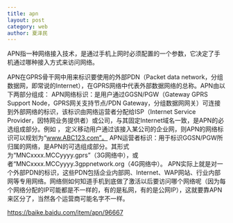 ```yaml
---
title: apn
layout: post
category: web
author: 夏泽民
---
```

APN指一种网络接入技术，是通过手机上网时必须配置的一个参数，它决定了手机通过哪种接入方式来访问网络。
<!-- more -->
APN在GPRS骨干网中用来标识要使用的外部PDN（Packet data network，分组数据网，即常说的Internet），在GPRS网络中代表外部数据网络的总称。APN由以下两部分组成：
APN网络标识：是用户通过GGSN/PGW（Gateway GPRS Support Node，GPRS网关支持节点/PDN Gateway，分组数据网网关）可连接到外部网络的标识，该标识由网络运营者分配给ISP（Internet Service Provider，因特网业务提供者）或公司，与其固定Internet域名一致，是APN的必选组成部分。例如 ， 定义移动用户通过该接入某公司的企业网，则APN的网络标识可以规划为“www.ABC123.com”。
APN运营者标识：用于标识GGSN/PGW所归属的网络，是APN的可选组成部分。其形式为“MNCxxxx.MCCyyyy.gprs”（3G网络中），或者“MNCxxxx.MCCyyyy.3gppnetwork.org（4G网络中）。
APN实际上就是对一个外部PDN的标识，这些PDN包括企业内部网、Internet、WAP网站、行业内部网等专用网络。网络侧如何知道手机到底做了激活以后要访问哪个网络呢（因为每个网络分配的IP可能都是不一样的，有的是私网，有的是公网IP），这就要靠APN来区分了，当然各个运营商可能名字不一样。

https://baike.baidu.com/item/apn/96667
